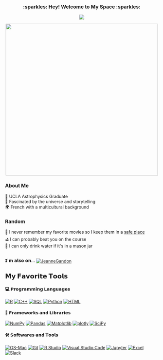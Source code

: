 <h3 align="center">
  :sparkles: Hey! Welcome to My Space :sparkles:
</h3>

<p align="center">
  <a href="https://github.com/DenverCoder1/readme-typing-svg"><img src="https://readme-typing-svg.herokuapp.com/?lines=Astrophysicist;Data%20Analyst;Film%20Nerd;Traveler%20and%20Explorer;&font=Fira%20Code&center=true&width=840&height=45&color=f75c7e&vCenter=true&size=22"></a>
</p>

<p align="center">
  <img src='https://imgur.com/ojnKLDL.jpg' width='500' align="center">
  <p>
   
  <h3>About Me</h3>
  🚀 UCLA Astrophysics Graduate <br>
  🌌 Fascinated by the universe and storytelling <br>
  🌍 French with a multicultural background
  
  <h3>Random</h3>
  🎥 I never remember my favorite movies so I keep them in a <a href="https://letterboxd.com/jeannegandon/">safe place</a> <br>
  ⛳️ I can probably beat you on the course <br>
  🚰 I can only drink water if it's in a mason jar
  </p>
  
</p>

<br>
𝗜'𝗺 𝗮𝗹𝘀𝗼 𝗼𝗻...
<a href="https://www.linkedin.com/in/jeanne-gandon-21580a1a7/" target="blank"><img align="center" src="https://img.shields.io/badge/LinkedIn-blue?style=flat&logo=linkedin&labelColor=black" alt="JeanneGandon" /></a>

## 𝗠𝘆 𝗙𝗮𝘃𝗼𝗿𝗶𝘁𝗲 𝗧𝗼𝗼𝗹𝘀

#### 💻 𝗣𝗿𝗼𝗴𝗿𝗮𝗺𝗺𝗶𝗻𝗴 𝗟𝗮𝗻𝗴𝘂𝗮𝗴𝗲𝘀
 
  <a href="#"><img alt="R" src="https://custom-icon-badges.herokuapp.com/badge/R-276DC3?logo=R&logoColor=white"></a>
  <a href="#"><img alt="C++" src="https://custom-icon-badges.herokuapp.com/badge/C++-00599C?logo=c-plus-plus-93c7ddd5cc&logoColor=white"></a>
  <a href="#"><img alt="SQL" src="https://custom-icon-badges.herokuapp.com/badge/SQL-4479A1?logo=database&logoColor=white"></a>
  <a href="#"><img alt="Python" src="https://img.shields.io/badge/Python-3776AB?logo=python&logoColor=white"></a>
  <a href="#"><img alt="HTML" src="https://custom-icon-badges.herokuapp.com/badge/HTML-0052A2.svg?logo=HTML&logoColor=white"></a>
  
  
#### 🧰 𝗙𝗿𝗮𝗺𝗲𝘄𝗼𝗿𝗸𝘀 𝗮𝗻𝗱 𝗟𝗶𝗯𝗿𝗮𝗿𝗶𝗲𝘀
 
  <a href="#"><img alt="NumPy" src="https://img.shields.io/badge/Numpy-013243?logo=numpy&logoColor=white"></a>
  <a href="#"><img alt="Pandas" src="https://img.shields.io/badge/Pandas-150458?logo=pandas&logoColor=white"></a>
  <a href="#"><img alt="Matplotlib" src="https://custom-icon-badges.herokuapp.com/badge/Matplotlib-337C99?logo=matplotlib-logo-7676870ac0-seeklogo&logoColor=white"></a>
  <a href="#"><img alt="plotly" src="https://img.shields.io/badge/plotly-3F4F75?logo=plotly&logoColor=white"></a>
  <a href="#"><img alt="SciPy" src="https://img.shields.io/badge/SciPy-8CAAE6?logo=scipy&logoColor=white"></a>
  
  

#### 🛠️ 𝗦𝗼𝗳𝘁𝘄𝗮𝗿𝗲𝘀 𝗮𝗻𝗱 𝗧𝗼𝗼𝗹𝘀

<a href="#"><img alt="OS-Mac" src="https://img.shields.io/badge/-Os%20Mac-555555?logo=apple&logoColor=white"></a>
<a href="#"><img alt="Git" src="https://img.shields.io/badge/Git-F05032?logo=git&logoColor=white"></a>
<a href="#"><img alt="R Studio" src="https://img.shields.io/badge/R Studio-75AADB?logo=RStudio&logoColor=white"></a>
<a href="#"><img alt="Visual Studio Code" src="https://img.shields.io/badge/Visual%20Studio%20Code-5C2D91?logo=visual-studio-code&logoColor=white"></a>
<a href="#"><img alt="Jupyter" src="https://img.shields.io/badge/Jupyter-F37626?logo=Jupyter&logoColor=white"></a>
<a href="#"><img alt="Excel" src="https://img.shields.io/badge/microsoftexcel-217346?logo=slack&logoColor=white"></a>
<a href="#"><img alt="Slack" src="https://img.shields.io/badge/slack-4A154B?logo=microsoftexcel&logoColor=white"></a>


